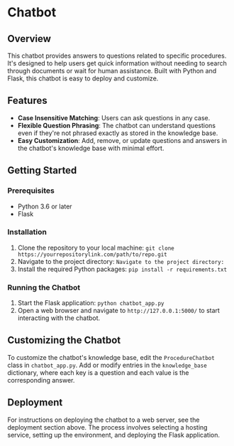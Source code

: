 # Chatbot

## Overview
This chatbot provides answers to questions related to specific procedures. It's designed to help users get quick information without needing to search through documents or wait for human assistance. Built with Python and Flask, this chatbot is easy to deploy and customize.

## Features
- **Case Insensitive Matching**: Users can ask questions in any case.
- **Flexible Question Phrasing**: The chatbot can understand questions even if they're not phrased exactly as stored in the knowledge base.
- **Easy Customization**: Add, remove, or update questions and answers in the chatbot's knowledge base with minimal effort.

## Getting Started

### Prerequisites
- Python 3.6 or later
- Flask

### Installation
1. Clone the repository to your local machine:
`git clone https://yourrepositorylink.com/path/to/repo.git`
2. Navigate to the project directory: `Navigate to the project directory:`
3. Install the required Python packages: `pip install -r requirements.txt`


### Running the Chatbot
1. Start the Flask application: `python chatbot_app.py`
2. Open a web browser and navigate to `http://127.0.0.1:5000/` to start interacting with the chatbot.

## Customizing the Chatbot
To customize the chatbot's knowledge base, edit the `ProcedureChatbot` class in `chatbot_app.py`. Add or modify entries in the `knowledge_base` dictionary, where each key is a question and each value is the corresponding answer.

## Deployment
For instructions on deploying the chatbot to a web server, see the deployment section above. The process involves selecting a hosting service, setting up the environment, and deploying the Flask application.

